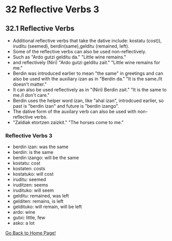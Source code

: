 # 32 Reflective Verbs 3

## 32.1 Reflective Verbs

*   Additional reflective verbs that take the dative include: kostatu (cost)), iruditu (seemed), berdin(same),gelditu (remained, left).
*   Some of the reflective verbs can also be used non-reflectively.
*   Such as "Ardo gutzi gelditu da." "Little wine remains."
*   and reflectively (Niri) "Ardo gutzi gelditu zait." "Little wine remains for me."
*   Berdin was introduced earlier to mean "the same" in greetings and can also be used with the auxiliary izan as in "Berdin da." "It is the same./It doesn't matter."
*   It can also be used reflectively as in "(Niri) Berdin zait." "It is the same to me./I don't care."
*   Berdin uses the helper word izan, like "ahal izan", introdcued earlier, so past is "berdin izan" and future is "berdin izango".
*   The dative form of the auxilary verb can also be used with non-reflective verbs.
*   "Zaldiak etortzen zaizkit." "The horses come to me."

### Reflective Verbs 3

*   berdin izan: was the same
*   berdin: is the same
*   berdin izango: will be the same
*   kostatu: cost
*   kostaten: costs
*   kostatuko: will cost
*   iruditu: seemed
*   iruditzen: seems
*   irudituko: will seem
*   gelditu: remained, was left
*   gelditen: remains, is left
*   geldituko: will remain, will be left
*   ardo: wine
*   gutxi: little, few
*   asko: a lot

[ Go Back to Home Page!](..)